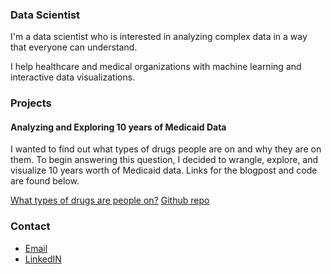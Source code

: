 ### Data Scientist

I'm a data scientist who is interested in analyzing complex data in a way that everyone can understand.

I help healthcare and medical organizations with machine learning and interactive data visualizations.

### Projects

#### Analyzing and Exploring 10 years of Medicaid Data

I wanted to find out what types of drugs people are on and why they are on them. To begin answering this question, I decided to wrangle, explore, and visualize 10 years worth of Medicaid data. Links for the blogpost and code are found below.

[What types of drugs are people on?](https://medium.com/@dmitriy.kavyazin/what-drugs-are-people-on-56ce31b40a4f)
[Github repo](https://github.com/DimaKav/Data_storytelling_project/blob/master/DRUG_data.ipynb)

### Contact

- [Email](mailto:dkav@live.com)
- [LinkedIN](https://www.linkedin.com/in/dkavyazin/)
